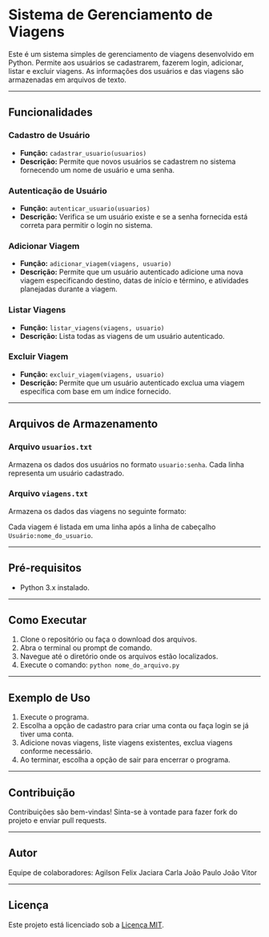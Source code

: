 # Sistema de Gerenciamento de Viagens

Este é um sistema simples de gerenciamento de viagens desenvolvido em Python. Permite aos usuários se cadastrarem, fazerem login, adicionar, listar e excluir viagens. As informações dos usuários e das viagens são armazenadas em arquivos de texto.

---

## Funcionalidades

### Cadastro de Usuário

- **Função:** `cadastrar_usuario(usuarios)`
- **Descrição:** Permite que novos usuários se cadastrem no sistema fornecendo um nome de usuário e uma senha.

### Autenticação de Usuário

- **Função:** `autenticar_usuario(usuarios)`
- **Descrição:** Verifica se um usuário existe e se a senha fornecida está correta para permitir o login no sistema.

### Adicionar Viagem

- **Função:** `adicionar_viagem(viagens, usuario)`
- **Descrição:** Permite que um usuário autenticado adicione uma nova viagem especificando destino, datas de início e término, e atividades planejadas durante a viagem.

### Listar Viagens

- **Função:** `listar_viagens(viagens, usuario)`
- **Descrição:** Lista todas as viagens de um usuário autenticado.

### Excluir Viagem

- **Função:** `excluir_viagem(viagens, usuario)`
- **Descrição:** Permite que um usuário autenticado exclua uma viagem específica com base em um índice fornecido.

---

## Arquivos de Armazenamento

### Arquivo `usuarios.txt`

Armazena os dados dos usuários no formato `usuario:senha`. Cada linha representa um usuário cadastrado.

### Arquivo `viagens.txt`

Armazena os dados das viagens no seguinte formato:

Cada viagem é listada em uma linha após a linha de cabeçalho `Usuário:nome_do_usuario`.

---

## Pré-requisitos

- Python 3.x instalado.

---

## Como Executar

1. Clone o repositório ou faça o download dos arquivos.
2. Abra o terminal ou prompt de comando.
3. Navegue até o diretório onde os arquivos estão localizados.
4. Execute o comando: `python nome_do_arquivo.py`

---

## Exemplo de Uso

1. Execute o programa.
2. Escolha a opção de cadastro para criar uma conta ou faça login se já tiver uma conta.
3. Adicione novas viagens, liste viagens existentes, exclua viagens conforme necessário.
4. Ao terminar, escolha a opção de sair para encerrar o programa.

---

## Contribuição

Contribuições são bem-vindas! Sinta-se à vontade para fazer fork do projeto e enviar pull requests.

---

## Autor

Equipe de colaboradores:
Agilson Felix
Jaciara Carla
João Paulo
João Vitor

---

## Licença

Este projeto está licenciado sob a [Licença MIT](https://opensource.org/licenses/MIT).
